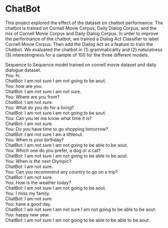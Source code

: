 # ChatBot


This project explored the effect of the dataset on chatbot performance. The chatbot is trained on Cornell Movie Corpus, Daily Dialog Corpus, and the mix of Cornell Movie Corpus and Daily Dialog Corpus. In order to improve the performance of the chatbot, we trained a Dialog Act Classifier to label Cornell Movie Corpus. Then add the Dialog Act as a feature to train the Chatbot. We evaluated the chatbot in (1) grammaticality and (2) naturalness (3) interestingness for a sample of 100 for the three different models.


Sequence to Sequence model trained on cornell movie dataset and daily dialogue dataset.     
You: hi.    
ChatBot:  I am not sure I am not going to be aout.     
You: how are you.   
ChatBot:  I am not sure I am not sure.   
You: Where are you from?  
ChatBot:  I am not sure.  
You: What do you do for a living?  
ChatBot:  I am not sure I am not going to be aout.  
You:  Can you let me know what time it is?  
ChatBot:  I am not sure.  
You: Do you have time to go shopping tomorrow?  
ChatBot:  I am not sure I am a littleout.  
You: When is your birthday?  
ChatBot:  I am not sure I am not going to be able to be aout.  
You: Which one do you prefer, a dog or a cat?  
ChatBot:  I am not sure I am not going to be able to be aout.  
You: When is the next Olympic?  
ChatBot:  I am not sure.  
You: Can you recommend any country to go on a trip?  
ChatBot:  I am not sure.  
You: How is the weather today?  
ChatBot:  I am not sure I am not going to be aout.  
You: I miss my family.  
ChatBot:  I am not sure.  
You: have a good day.    
ChatBot:  I am not sure I am not sure I am not going to be able to be aout.  
You: happy new year.   
ChatBot:  I am not sure I am not going to be able to be able to be aout.  

